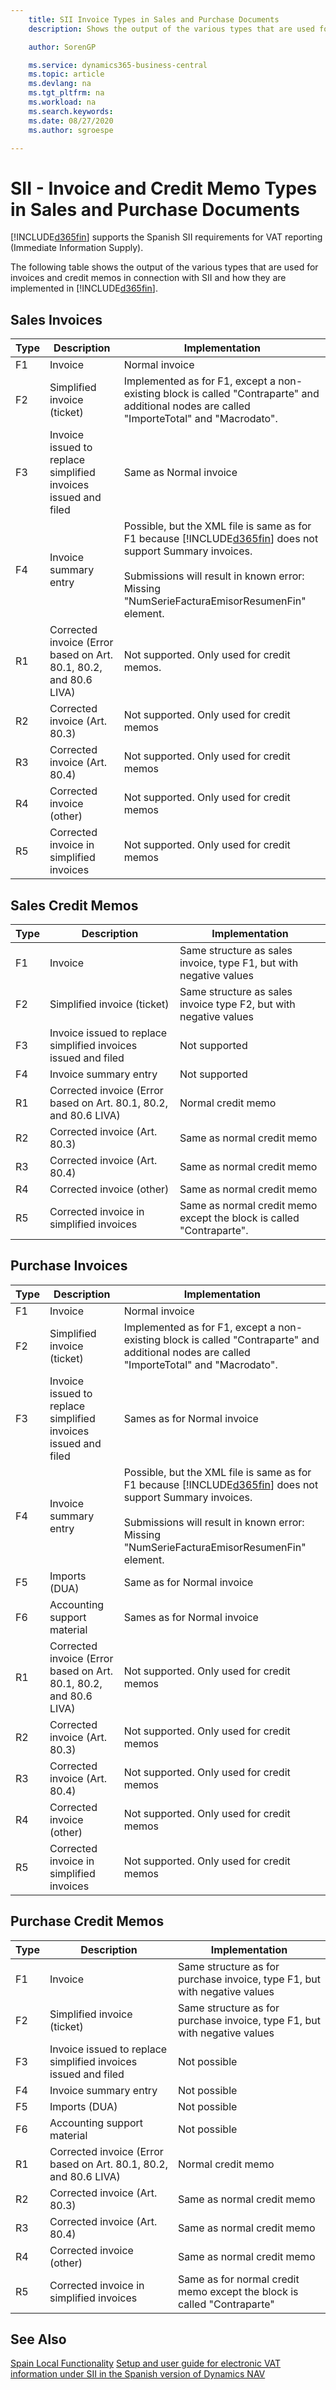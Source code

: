 ```yaml
---
    title: SII Invoice Types in Sales and Purchase Documents
    description: Shows the output of the various types that are used for invoices and credit memos in connection with SII and how they are implemented.

    author: SorenGP

    ms.service: dynamics365-business-central
    ms.topic: article
    ms.devlang: na
    ms.tgt_pltfrm: na
    ms.workload: na
    ms.search.keywords:
    ms.date: 08/27/2020
    ms.author: sgroespe

---
```

# SII - Invoice and Credit Memo Types in Sales and Purchase Documents

[!INCLUDE[d365fin](../../includes/d365fin_md.md)] supports the Spanish SII requirements for VAT reporting (Immediate Information Supply).  

The following table shows the output of the various types that are used for invoices and credit memos in connection with SII and how they are implemented in [!INCLUDE[d365fin](../../includes/d365fin_md.md)].

## Sales Invoices
|Type|Description|Implementation|
|--|--|--|
|F1|Invoice|Normal invoice|
|F2|Simplified invoice (ticket)|Implemented as for F1, except a non-existing block is called "Contraparte" and additional nodes are called "ImporteTotal" and "Macrodato".|
|F3|Invoice issued to replace simplified invoices issued and filed|Same as Normal invoice|
|F4|Invoice summary entry|Possible, but the XML file is same as for F1 because [!INCLUDE[d365fin](../../includes/d365fin_md.md)] does not support Summary invoices. <br /><br />Submissions will result in known error: Missing "NumSerieFacturaEmisorResumenFin" element.|
|R1|Corrected invoice (Error based on Art. 80.1, 80.2, and 80.6 LIVA)|Not supported. Only used for credit memos.|
|R2|Corrected invoice (Art. 80.3)|Not supported. Only used for credit memos|
|R3|Corrected invoice (Art. 80.4)|Not supported. Only used for credit memos|
|R4|Corrected invoice (other)|Not supported. Only used for credit memos|
|R5|Corrected invoice in simplified invoices|Not supported. Only used for credit memos|

## Sales Credit Memos
|Type|Description|Implementation|
|--|--|--|
|F1|Invoice|Same structure as sales invoice, type F1, but with negative values|
|F2|Simplified invoice (ticket)|Same structure as sales invoice type F2, but with negative values|
|F3|Invoice issued to replace simplified invoices issued and filed|Not supported|
|F4|Invoice summary entry|Not supported|
|R1|Corrected invoice (Error based on Art. 80.1, 80.2, and 80.6 LIVA)|Normal credit memo|
|R2|Corrected invoice (Art. 80.3)|Same as normal credit memo|
|R3|Corrected invoice (Art. 80.4)|Same as normal credit memo|
|R4|Corrected invoice (other)|Same as normal credit memo|
|R5|Corrected invoice in simplified invoices|Same as normal credit memo except the block is called "Contraparte".|

## Purchase Invoices
|Type|Description|Implementation|
|--|--|--|
|F1|Invoice|Normal invoice|
|F2|Simplified invoice (ticket)|Implemented as for F1, except a non-existing block is called "Contraparte" and additional nodes are called "ImporteTotal" and "Macrodato".|
|F3|Invoice issued to replace simplified invoices issued and filed|Sames as for Normal invoice|
|F4|Invoice summary entry|Possible, but the XML file is same as for F1 because [!INCLUDE[d365fin](../../includes/d365fin_md.md)] does not support Summary invoices. <br /><br />Submissions will result in known error: Missing "NumSerieFacturaEmisorResumenFin" element.|
|F5|Imports (DUA)|Same as for Normal invoice|
|F6|Accounting support material|Sames as for Normal invoice|
|R1|Corrected invoice (Error based on Art. 80.1, 80.2, and 80.6 LIVA)|Not supported. Only used for credit memos|
|R2|Corrected invoice (Art. 80.3)|Not supported. Only used for credit memos|
|R3|Corrected invoice (Art. 80.4)|Not supported. Only used for credit memos|
|R4|Corrected invoice (other)|Not supported. Only used for credit memos|
|R5|Corrected invoice in simplified invoices|Not supported. Only used for credit memos|

## Purchase Credit Memos
|Type|Description|Implementation|
|--|--|--|
|F1|Invoice|Same structure as for purchase invoice, type F1, but with negative values|
|F2|Simplified invoice (ticket)|Same structure as for purchase invoice, type F1, but with negative values|
|F3|Invoice issued to replace simplified invoices issued and filed|Not possible|
|F4|Invoice summary entry|Not possible|
|F5|Imports (DUA)|Not possible|
|F6|Accounting support material|Not possible|
|R1|Corrected invoice (Error based on Art. 80.1, 80.2, and 80.6 LIVA)|Normal credit memo|
|R2|Corrected invoice (Art. 80.3)|Same as normal credit memo|
|R3|Corrected invoice (Art. 80.4)|Same as normal credit memo|
|R4|Corrected invoice (other)|Same as normal credit memo|
|R5|Corrected invoice in simplified invoices|Same as for normal credit memo except the block is called "Contraparte"|

## See Also

[Spain Local Functionality](spain-local-functionality.md)
[Setup and user guide for electronic VAT information under SII in the Spanish version of Dynamics NAV](https://aka.ms/SIISetup)  
